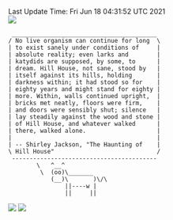 Last Update Time: 
Fri Jun 18 04:31:52 UTC 2021
<br>![](https://img.shields.io/badge/%E5%A4%A7%E5%AE%B6-%E5%AE%89%E5%AE%89-green)<br>
```
 _________________________________________
/ No live organism can continue for long  \
| to exist sanely under conditions of     |
| absolute reality; even larks and        |
| katydids are supposed, by some, to      |
| dream. Hill House, not sane, stood by   |
| itself against its hills, holding       |
| darkness within; it had stood so for    |
| eighty years and might stand for eighty |
| more. Within, walls continued upright,  |
| bricks met neatly, floors were firm,    |
| and doors were sensibly shut; silence   |
| lay steadily against the wood and stone |
| of Hill House, and whatever walked      |
| there, walked alone.                    |
|                                         |
| -- Shirley Jackson, "The Haunting of    |
\ Hill House"                             /
 -----------------------------------------
        \   ^__^
         \  (oo)\_______
            (__)\       )\/\
                ||----w |
                ||     ||
```
![](https://github-readme-stats.vercel.app/api?username=chenlitw)
![](https://github-readme-stats.vercel.app/api/top-langs/?username=chenlitw)
